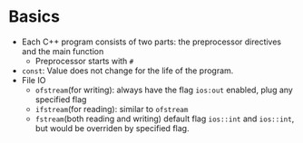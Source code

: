 # Basics 

* Each C++ program consists of two parts: the preprocessor directives and the main function
  - Preprocessor starts with `#`
* `const`: Value does not change for the life of the program.
* File IO
  - `ofstream`(for writing): always have the flag `ios:out` enabled, plug any specified flag 
  - `ifstream`(for reading): similar to `ofstream`
  -  `fstream`(both reading and writing) default flag `ios::int` and `ios::int`, but would be overriden by specified flag.
